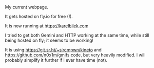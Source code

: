 My current webpage.

It gets hosted on fly.io for free (!).

It is now running at https://karelbilek.com

I tried to get both Gemini and HTTP working at the same time, while still being hosted on fly; it seems to be working!

It is using https://git.sr.ht/~sircmpwn/kineto and https://github.com/n0x1m/gmifs code, but very heavily modified. I will probably simplify it further if I ever have time (not).
